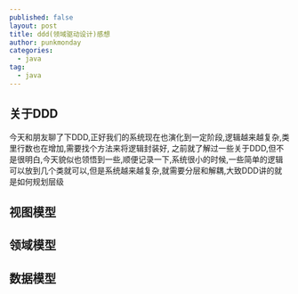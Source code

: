 ```yaml
---
published: false
layout: post
title: ddd(领域驱动设计)感想
author: punkmonday
categories:
  - java
tag:
  - java
---
```

## 关于DDD

今天和朋友聊了下DDD,正好我们的系统现在也演化到一定阶段,逻辑越来越复杂,类里行数也在增加,需要找个方法来将逻辑封装好,
之前就了解过一些关于DDD,但不是很明白,今天貌似也领悟到一些,顺便记录一下,系统很小的时候,一些简单的逻辑可以放到几个类就可以,但是系统越来越复杂,就需要分层和解耦,大致DDD讲的就是如何规划层级

## 视图模型

## 领域模型

## 数据模型
